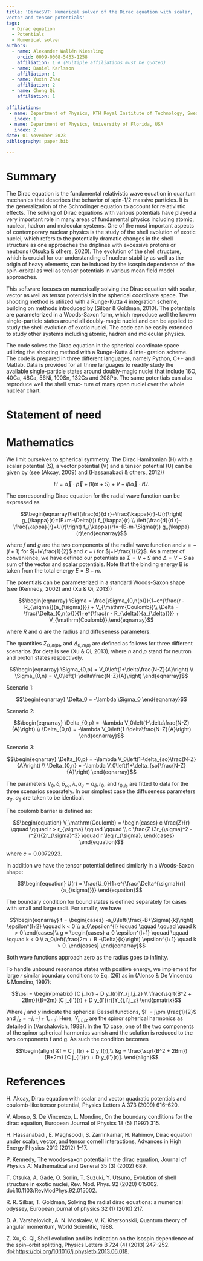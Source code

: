 ```yaml
---
title: 'DiracSVT: Numerical solver of the Dirac equation with scalar,
vector and tensor potentials'
tags:
  - Dirac equation
  - Potentials
  - Numerical solver
authors:
  - name: Alexander Wallén Kiessling
    orcid: 0009-0008-5433-1258
    affiliation: 1 # (Multiple affiliations must be quoted)
  - name: Daniel Karlsson
    affiliation: 1
  - name: Yuxin Zhao
    affiliation: 2
  - name: Chong Qi
    affiliation: 1
    
affiliations:
 - name: Department of Physics, KTH Royal Institute of Technology, Sweden
   index: 1
 - name: Department of Physics, University of Florida, USA
   index: 2
date: 01 November 2023 
bibliography: paper.bib

---
```


# Summary
The Dirac equation is the fundamental relativistic wave equation in quantum mechanics that describes the behavior of spin-1/2 massive particles. It
is the generalization of the Schrodinger equation to account for relativistic
effects. The solving of Dirac equations with various potentials have played a
very important role in many areas of fundamental physics including atomic,
nuclear, hadron and molecular systems. One of the most important aspects of contemporary nuclear
physics is the study of the shell evolution of exotic nuclei, which refers to
the potentially dramatic changes in the shell structure as one approaches the
driplines with excessive protons or neutrons (Otsuka & others, 2020). The evolution of the shell
structure, which is crucial for our understanding of nuclear stability as well
as the origin of heavy elements, can be induced by the isospin dependence
of the spin-orbital as well as tensor potentials in various mean field model
approaches. 

This software focuses on numerically solving the
Dirac equation with scalar, vector as well as tensor potentials in the spherical coordinate space. The shooting
method is utilized with a Runge-Kutta 4 integration scheme, building on methods introduced by (Silbar & Goldman, 2010). The potentials
are parameterized in a Woods-Saxon form, which reproduce well the known
single-particle states around all doubly-magic nuclei and can be applied to
study the shell evolution of exotic nuclei. The code can be easily extended
to study other systems including atomic, hadron and molecular physics.

The code solves the Dirac equation in the spherical
coordinate space utilizing the shooting method with a Runge-Kutta 4 inte-
gration scheme. The code is prepared in three different languages, namely 
Python, C++ and Matlab. Data is provided for all three languages to readily study the available single-particle
states around doubly-magic nuclei that include 16O, 40Ca, 48Ca, 56Ni, 100Sn,
132Cs and 208Pb. The same potentials can also reproduce well the shell struc-
ture of many open nuclei over the whole nuclear chart.

# Statement of need


# Mathematics

We limit ourselves to spherical symmetry. The Dirac Hamiltonian \(H\) with a scalar potential \(S\), a vector potential \(V\) and a tensor potential \(U\) can be given by (see (Akcay, 2009) and (Hassanabadi & others, 2012))

$$\begin{equation}
   H=\vec{\alpha} \cdot \vec{p}+\beta(m+S)+V-i \beta \vec{\alpha} \cdot \hat{r} U.
\end{equation}$$

The corresponding Dirac equation for the radial wave function can be expressed as

$$\begin{eqnarray}\left(\frac{d}{d r}+\frac{\kappa}{r}-U(r)\right) g_{\kappa}(r)=(E+m-\Delta(r)) f_{\kappa}(r) \\ \left(\frac{d}{d r}-\frac{\kappa}{r}+U(r)\right) f_{\kappa}(r)=-(E-m-\Sigma(r)) g_{\kappa}(r)\end{eqnarray}$$

where $f$ and $g$ are the two components of the radial wave function and $\kappa=-(l+1)$ for $j=l+\frac{1}{2}$ and $\kappa=l$ for $j=l-\frac{1}{2}$.
As a matter of convenience, we have defined our potentials as $\Sigma = V + S$ and $\Delta = V - S$ as sum of the vector and scalar potentials. Note that the binding energy B is taken from the total energy $E = B + m.$

The potentials can be parameterized in a standard Woods-Saxon shape (see (Kennedy, 2002) and (Xu & Qi, 2013))

$$\begin{eqnarray}
 \Sigma = \frac{\Sigma_{0,n(p)}}{1+e^{\frac{r - R_{\sigma}}{a_{\sigma}}}} + V_{\mathrm{Coulomb}}\\
 \Delta = \frac{\Delta_{0,n(p)}}{1+e^{\frac{r - R_{\delta}}{a_{\delta}}}} + V_{\mathrm{Coulomb}},\end{eqnarray}$$
 
where $R$ and $a$ are the radius and diffuseness parameters.

The quantities $\Sigma_{0,n(p)},$ and $\Delta_{0,n(p)}$ are defined as follows for three different scenarios (for details see (Xu & Qi, 2013), where $n$ and $p$ stand for neutron and proton states respectively.

$$\begin{eqnarray}
\Sigma_{0,p} = V_0\left(1+\delta\frac{N-Z}{A}\right) \\
\Sigma_{0,n} = V_0\left(1-\delta\frac{N-Z}{A}\right)
\end{eqnarray}$$

Scenario 1:

$$\begin{eqnarray}
\Delta_0 = -\lambda \Sigma_0
\end{eqnarray}$$

Scenario 2:

$$\begin{eqnarray}
\Delta_{0,p} = -\lambda V_0\left(1-\delta\frac{N-Z}{A}\right) \\
\Delta_{0,n} = -\lambda V_0\left(1+\delta\frac{N-Z}{A}\right) 
\end{eqnarray}$$

Scenario 3:

$$\begin{eqnarray}
\Delta_{0,p} = -\lambda V_0\left(1-\delta_{so}\frac{N-Z}{A}\right) \\
\Delta_{0,n} = -\lambda V_0\left(1+\delta_{so}\frac{N-Z}{A}\right) 
\end{eqnarray}$$


The parameters $V_0, \delta, \delta_{so}, \lambda, a_{\sigma} = a_\delta, r_0,$ and $r_{0,ls}$ are fitted to data for the three scenarios separately. In our simplest case the diffuseness parameters  $a_{\sigma}$, $a_\delta$ are taken to be identical.

The coulomb barrier is defined as:

$$\begin{equation}
V_\mathrm{Coulomb} = 
\begin{cases}
	c \frac{Z}{r} \qquad \qquad  r > r_{\sigma} \qquad \qquad \\
	c \frac{Z (3r_{\sigma}^2 - r^2)}{2r_{\sigma}^3} \qquad r \leq r_{\sigma},
\end{cases}
\end{equation}$$

where $c = 0.0072923$.

In addition we have the tensor potential defined similarly in a Woods-Saxon shape: 

$$\begin{equation}
  U(r) = \frac{U_0}{1+e^{\frac{\Delta^{\sigma}(r)}{a_{\sigma}}}}  
\end{equation}$$


The boundary condition for bound states is defined separately for cases with small and large radii. For small $r$, we have

$$\begin{eqnarray} 
f = 
\begin{cases}
	-a_0\left(\frac{-B+\Sigma}{k}\right) \epsilon^{l+2} \qquad k < 0 \\
	a_0\epsilon^{l}  \qquad \qquad \qquad \quad  k > 0 
\end{cases}\\
g = 
\begin{cases}
	a_0 \epsilon^{l+1} \qquad \qquad \qquad  k < 0   \\
	a_0\left(\frac{2m + B -\Delta}{k}\right) \epsilon^{l+1} \quad  k > 0.
\end{cases}
\end{eqnarray}$$

Both wave functions approach zero as the radius goes to infinity.

To handle unbound resonance states with positive energy, we implement for  large $r$ similar boundary conditions to Eq. (26) as in (Alonso & De Vincenzo & Mondino, 1997):

$$\psi = 
\begin{pmatrix}
	[C j_lkr) + D y_l(r)]Y_{j,l,j_z} \\
	\frac{\sqrt{B^2 + 2Bm}}{B+2m} [C j_{l'}(r) + D y_{l'}(r)]Y_{j,l',j_z}
\end{pmatrix}$$

Where $j$ and $y$ indicate the spherical Bessel functions, $l' = j\pm \frac{1}{2}$ and $j_z = -j, -j+1, \dots j.$ Here, $Y_{j,l,jz}$ are the spinor spherical harmonics as detailed in (Varshalovich, 1988). In the 1D case, one of the two components of the spinor spherical harmonics vanish and the solution is reduced to the two components f and g. As such the condition becomes

$$\begin{align} 
&f = C j_l(r) + D y_l(r),\\
&g = \frac{\sqrt{B^2 + 2Bm}}{B+2m} [C j_{l'}(r) + D y_{l'}(r)]. 
\end{align}$$

# References
H. Akcay, Dirac equation with scalar and vector quadratic potentials and
coulomb-like tensor potential, Physics Letters A 373 (2009) 616–620.

V. Alonso, S. De Vincenzo, L. Mondino, On the boundary conditions
for the dirac equation, European Journal of Physics 18 (5) (1997) 315.

H. Hassanabadi, E. Maghsoodi, S. Zarrinkamar, H. Rahimov, Dirac
equation under scalar, vector, and tensor cornell interactions, Advances
in High Energy Physics 2012 (2012) 1–17.

P. Kennedy, The woods–saxon potential in the dirac equation, Journal
of Physics A: Mathematical and General 35 (3) (2002) 689.

T. Otsuka, A. Gade, O. Sorlin, T. Suzuki, Y. Utsuno, Evolution of
shell structure in exotic nuclei, Rev. Mod. Phys. 92 (2020) 015002.
doi:10.1103/RevModPhys.92.015002.

R. R. Silbar, T. Goldman, Solving the radial dirac equations: a numerical odyssey, European journal of physics 32 (1) (2010) 217.

D. A. Varshalovich, A. N. Moskalev, V. K. Khersonskii, Quantum theory
of angular momentum, World Scientific, 1988.

Z. Xu, C. Qi, Shell evolution and its indication on the isospin
dependence of the spin–orbit splitting, Physics Letters B 724 (4) (2013)
247–252. doi:https://doi.org/10.1016/j.physletb.2013.06.018.


